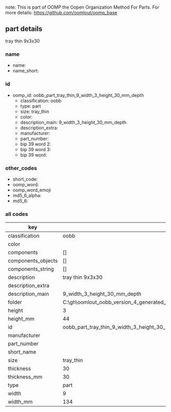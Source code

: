 #   

note: This is part of OOMP the Oopen Organization Method For Parts. For more details: https://github.com/oomlout/oomp_base

##  part details



tray thin 9x3x30

### name
* name: 
* name_short: 
### id
* oomp_id: oobb_part_tray_thin_9_width_3_height_30_mm_depth
  * classification: oobb
  * type: part
  * size: tray_thin
  * color: 
  * description_main: 9_width_3_height_30_mm_depth
  * description_extra: 
  * manufacturer: 
  * part_number: 
  * bip 39 word 2: 
  * bip 39 word 3: 
  * bip 39 word: 

### other_codes
* short_code: 
* oomp_word: 
* oomp_word_emoji 
* md5_6_alpha: 
* md5_6: 









### all codes 
| key | value |  
| --- | --- |  
| classification | oobb |  
| color |  |  
| components | [] |  
| components_objects | [] |  
| components_string | [] |  
| description | tray thin 9x3x30 |  
| description_extra |  |  
| description_main | 9_width_3_height_30_mm_depth |  
| folder | C:\gh\oomlout_oobb_version_4_generated_parts\things\oobb_part_tray_thin_9_width_3_height_30_mm_depth |  
| height | 3 |  
| height_mm | 44 |  
| id | oobb_part_tray_thin_9_width_3_height_30_mm_depth |  
| manufacturer |  |  
| part_number |  |  
| short_name |  |  
| size | tray_thin |  
| thickness | 30 |  
| thickness_mm | 30 |  
| type | part |  
| width | 9 |  
| width_mm | 134 |  
